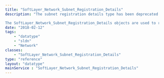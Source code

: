 ```yaml
---
title: "SoftLayer_Network_Subnet_Registration_Details"
description: "The subnet registration details type has been deprecated. 

The SoftLayer_Network_Subnet_Registration_Details objects are used to relate [SoftLayer_Account_Regional_Registry_Detail](/reference/datatypes/SoftLayer_Account_Regional_Registry_Detail) objects to a [SoftLayer_Network_Subnet_Registration](/reference/datatypes/SoftLayer_Network_Subnet_Registration) object. This allows for easy reuse of registration details. It is important to note that only one detail object per type may be associated to a registration object. "
date: "2018-02-12"
tags:
    - "datatype"
    - "sldn"
    - "Network"
classes:
    - "SoftLayer_Network_Subnet_Registration_Details"
type: "reference"
layout: "datatype"
mainService : "SoftLayer_Network_Subnet_Registration_Details"
---
```

